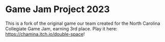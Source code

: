 # Game Jam Project 2023
This is a fork of the original game our team created for the North Carolina Collegiate Game Jam, earning 3rd place. Play it here: https://chamina.itch.io/double-space!



